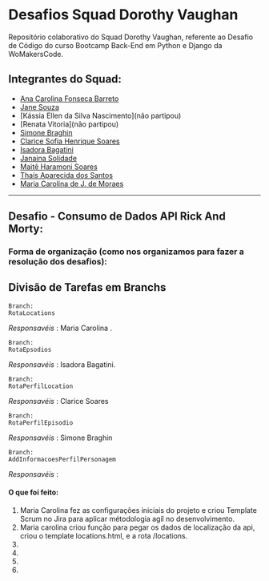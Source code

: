 # Desafios Squad Dorothy Vaughan

Repositório colaborativo do Squad Dorothy Vaughan, referente ao Desafio de Código do curso Bootcamp Back-End em Python e Django da WoMakersCode.

## Integrantes do Squad:

- [Ana Carolina Fonseca Barreto](https://github.com/anafbarreto)
- [Jane Souza](https://github.com/janessf)
- [Kássia Ellen da Silva Nascimento](não partipou)
- [Renata Vitoria](não partipou)
- [Simone Braghin](https://github.com/SimoneBraghin)
- [Clarice Sofia Henrique Soares](https://github.com/claricesoares)
- [Isadora Bagatini](https://github.com/IsahBag)
- [Janaina Solidade](https://github.com/janasolidade)
- [Maitê Haramoni Soares](https://github.com/maiharamoni)
- [Thaís Aparecida dos Santos](https://github.com/ThaisAp10)
- [Maria Carolina de J. de Moraes](https://github.com/CarolinaSanches24)

---

## Desafio - Consumo de Dados API Rick And Morty:

### Forma de organização (como nos organizamos para fazer a resolução dos desafios):

## Divisão de Tarefas em Branchs

    Branch:
    RotaLocations

_Responsavéis_ : Maria Carolina .

    Branch:
    RotaEpsodios

_Responsavéis_ : Isadora Bagatini.

    Branch:
    RotaPerfilLocation

_Responsavéis_ : Clarice Soares

    Branch:
    RotaPerfilEpisodio

_Responsavéis_ : Simone Braghin

    Branch:
    AddInformacoesPerfilPersonagem

_Responsavéis_ :

#### O que foi feito:

1. Maria Carolina fez as configurações iniciais do projeto e criou Template Scrum no Jira para aplicar métodologia agíl no desenvolvimento.
2. Maria carolina criou função para pegar os dados de localização da api, criou o template locations.html, e a rota /locations.
3.
4.
5.
6.
